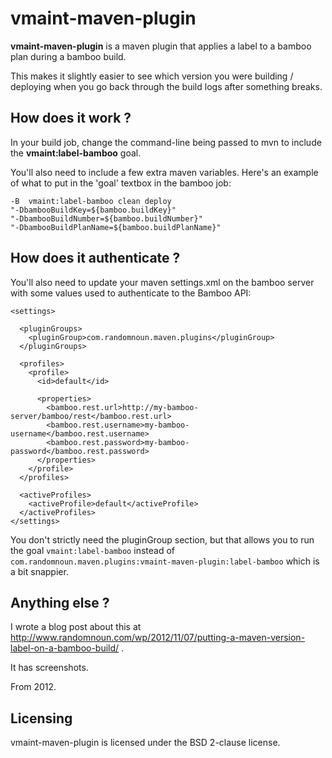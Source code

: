# vmaint-maven-plugin

**vmaint-maven-plugin** is a maven plugin that applies a label to a bamboo plan during a bamboo build.

This makes it slightly easier to see which version you were building / deploying when you go back through the build logs after something breaks.

## How does it work ?

In your build job, change the command-line being passed to mvn to include the **vmaint:label-bamboo** goal.

You'll also need to include a few extra maven variables. 
Here's an example of what to put in the 'goal' textbox in the bamboo job: 
```
-B  vmaint:label-bamboo clean deploy 
"-DbambooBuildKey=${bamboo.buildKey}" 
"-DbambooBuildNumber=${bamboo.buildNumber}" 
"-DbambooBuildPlanName=${bamboo.buildPlanName}"
```

## How does it authenticate ?

You'll also need to update your maven settings.xml on the bamboo server with some values used to authenticate to the Bamboo API:
```
<settings>

  <pluginGroups>
    <pluginGroup>com.randomnoun.maven.plugins</pluginGroup>
  </pluginGroups>

  <profiles>
    <profile>
      <id>default</id>
      
      <properties>
        <bamboo.rest.url>http://my-bamboo-server/bamboo/rest</bamboo.rest.url>  
        <bamboo.rest.username>my-bamboo-username</bamboo.rest.username>  
        <bamboo.rest.password>my-bamboo-password</bamboo.rest.password>  
      </properties>
    </profile>
  </profiles>
  
  <activeProfiles>
    <activeProfile>default</activeProfile>
  </activeProfiles>
</settings>
```

You don't strictly need the pluginGroup section, but that allows you to run the goal `vmaint:label-bamboo` instead of `com.randomnoun.maven.plugins:vmaint-maven-plugin:label-bamboo` which is a bit snappier.

## Anything else ?

I wrote a blog post about this at http://www.randomnoun.com/wp/2012/11/07/putting-a-maven-version-label-on-a-bamboo-build/ . 

It has screenshots. 

From 2012.


## Licensing

vmaint-maven-plugin is licensed under the BSD 2-clause license.